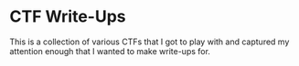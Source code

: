 # CTF Write-Ups

This is a collection of various CTFs that I got to play with and captured my attention enough that I wanted to make write-ups for.